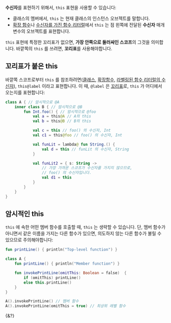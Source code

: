 **수신자**를 표현하기 위해서, `this` 표현을 사용할 수 있습니다:

- 클래스의 멤버에서, `this` 는 현재 클래스의 인스턴스 오브젝트를 말합니다.
- [확장 함수](/docs/extensions.md)나 [수신자를 가진 함수 리터럴](/docs/lambdas.md#수신자를-가진-함수-리터럴)에서 `this` 는 점 왼쪽에 전달된 **수신자** 매개변수의 오브젝트를 표현합니다.

`this` 표현에 특정한 꼬리표가 없으면, **가장 안쪽으로 둘러싸인 스코프**의 그것을 의미합니다. 바깥쪽의 `this` 를 쓰려면, **꼬리표**를 사용해야합니다.

## 꼬리표가 붙은 this

바깥쪽 스코프로부터 `this` 를 참조하려면([클래스](/docs/classes.md), [확장함수](/docs/extensions.md), [라벨링된 함수 리터럴의 수신자](/docs/lambdas.html#수신자를-가진-함수-리터럴)), `this@label` 이라고 표현합니다. 
이 때, `@label` 은 [꼬리표](/docs/returns.md)로, `this` 가 어디에서 오는지를 표현합니다:

```kotlin
class A { // 암시적으로 @A
    inner class B { // 암시적으로 @B
        fun Int.foo() { // 암시적으로 @foo
            val a = this@A // A의 this
            val b = this@B // B의 this

            val c = this // foo() 의 수신자, Int
            val c1 = this@foo // foo() 의 수신자, Int

            val funLit = lambda@ fun String.() {
                val d = this // funLit 의 수신자, String
            }

            val funLit2 = { s: String ->
                // 가장 가까운 스코프가 수신자를 가지지 않으므로,
                // foo() 의 수신자입니다.
                val d1 = this
            }
        }
    }
}
```

## 암시적인 this

`this` 에 속한 어떤 멤버 함수를 호출할 때, `this` 는 생략할 수 있습니다. 
단, 멤버 함수가 아니면서 같은 이름을 가지는 다른 함수가 있으면, 의도하지 않는 다른 함수가 불릴 수 있으므로 주의해야합니다:

```kotlin
fun printLine() { println("Top-level function") }

class A {
    fun printLine() { println("Member function") }

    fun invokePrintLine(omitThis: Boolean = false)  { 
        if (omitThis) printLine()
        else this.printLine()
    }
}

A().invokePrintLine() // 멤버 함수
A().invokePrintLine(omitThis = true) // 최상위 레벨 함수
```

{&?}
